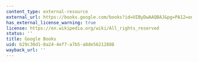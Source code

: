 ```yaml
---
content_type: external-resource
external_url: https://books.google.com/books?id=UIByDwAAQBAJ&pg=PA12=onepage#v=onepage&q&f=false
has_external_license_warning: true
license: https://en.wikipedia.org/wiki/All_rights_reserved
status: ''
title: Google Books
uid: b29c30d1-8a24-4ef7-a7b5-a8de56212888
wayback_url: ''
---
```


